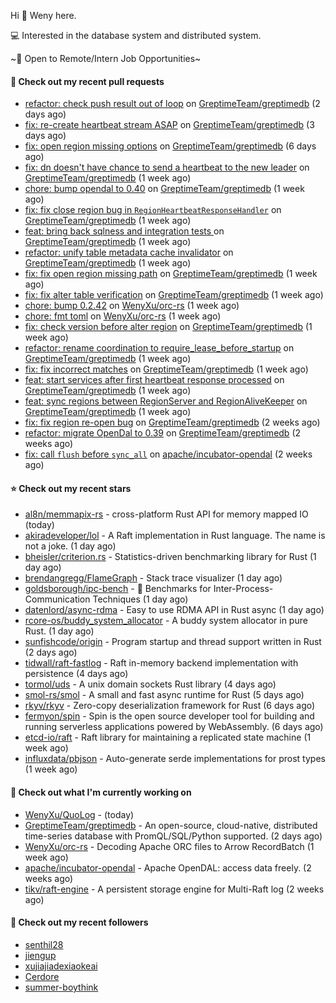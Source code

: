 Hi 👋 Weny here.

💻 Interested in the database system and distributed system.

~🍺 Open to Remote/Intern Job Opportunities~

#### 🔨 Check out my recent pull requests

- [refactor: check push result out of loop](https://github.com/GreptimeTeam/greptimedb/pull/2511) on [GreptimeTeam/greptimedb](https://github.com/GreptimeTeam/greptimedb) (2 days ago)
- [fix: re-create heartbeat stream ASAP](https://github.com/GreptimeTeam/greptimedb/pull/2499) on [GreptimeTeam/greptimedb](https://github.com/GreptimeTeam/greptimedb) (3 days ago)
- [fix: open region missing options](https://github.com/GreptimeTeam/greptimedb/pull/2473) on [GreptimeTeam/greptimedb](https://github.com/GreptimeTeam/greptimedb) (6 days ago)
- [fix: dn doesn&#39;t have chance to send a heartbeat to the new leader](https://github.com/GreptimeTeam/greptimedb/pull/2471) on [GreptimeTeam/greptimedb](https://github.com/GreptimeTeam/greptimedb) (1 week ago)
- [chore: bump opendal to 0.40](https://github.com/GreptimeTeam/greptimedb/pull/2465) on [GreptimeTeam/greptimedb](https://github.com/GreptimeTeam/greptimedb) (1 week ago)
- [fix: fix close region bug in `RegionHeartbeatResponseHandler`](https://github.com/GreptimeTeam/greptimedb/pull/2453) on [GreptimeTeam/greptimedb](https://github.com/GreptimeTeam/greptimedb) (1 week ago)
- [feat: bring back sqlness and integration tests ](https://github.com/GreptimeTeam/greptimedb/pull/2450) on [GreptimeTeam/greptimedb](https://github.com/GreptimeTeam/greptimedb) (1 week ago)
- [refactor: unify table metadata cache invalidator](https://github.com/GreptimeTeam/greptimedb/pull/2449) on [GreptimeTeam/greptimedb](https://github.com/GreptimeTeam/greptimedb) (1 week ago)
- [fix: fix open region missing path](https://github.com/GreptimeTeam/greptimedb/pull/2441) on [GreptimeTeam/greptimedb](https://github.com/GreptimeTeam/greptimedb) (1 week ago)
- [fix: fix alter table verification](https://github.com/GreptimeTeam/greptimedb/pull/2437) on [GreptimeTeam/greptimedb](https://github.com/GreptimeTeam/greptimedb) (1 week ago)
- [chore: bump 0.2.42](https://github.com/WenyXu/orc-rs/pull/6) on [WenyXu/orc-rs](https://github.com/WenyXu/orc-rs) (1 week ago)
- [chore: fmt toml](https://github.com/WenyXu/orc-rs/pull/5) on [WenyXu/orc-rs](https://github.com/WenyXu/orc-rs) (1 week ago)
- [fix: check version before alter region](https://github.com/GreptimeTeam/greptimedb/pull/2433) on [GreptimeTeam/greptimedb](https://github.com/GreptimeTeam/greptimedb) (1 week ago)
- [refactor: rename coordination to require_lease_before_startup](https://github.com/GreptimeTeam/greptimedb/pull/2431) on [GreptimeTeam/greptimedb](https://github.com/GreptimeTeam/greptimedb) (1 week ago)
- [fix: fix incorrect matches](https://github.com/GreptimeTeam/greptimedb/pull/2430) on [GreptimeTeam/greptimedb](https://github.com/GreptimeTeam/greptimedb) (1 week ago)
- [feat: start services after first heartbeat response processed](https://github.com/GreptimeTeam/greptimedb/pull/2424) on [GreptimeTeam/greptimedb](https://github.com/GreptimeTeam/greptimedb) (1 week ago)
- [feat: sync regions between RegionServer and RegionAliveKeeper](https://github.com/GreptimeTeam/greptimedb/pull/2417) on [GreptimeTeam/greptimedb](https://github.com/GreptimeTeam/greptimedb) (1 week ago)
- [fix: fix region re-open bug](https://github.com/GreptimeTeam/greptimedb/pull/2408) on [GreptimeTeam/greptimedb](https://github.com/GreptimeTeam/greptimedb) (2 weeks ago)
- [refactor: migrate OpenDal to 0.39](https://github.com/GreptimeTeam/greptimedb/pull/2383) on [GreptimeTeam/greptimedb](https://github.com/GreptimeTeam/greptimedb) (2 weeks ago)
- [fix: call `flush` before `sync_all`](https://github.com/apache/incubator-opendal/pull/3053) on [apache/incubator-opendal](https://github.com/apache/incubator-opendal) (2 weeks ago)

#### ⭐ Check out my recent stars

- [al8n/memmapix-rs](https://github.com/al8n/memmapix-rs) - cross-platform Rust API for memory mapped IO (today)
- [akiradeveloper/lol](https://github.com/akiradeveloper/lol) - A Raft implementation in Rust language. The name is not a joke. (1 day ago)
- [bheisler/criterion.rs](https://github.com/bheisler/criterion.rs) - Statistics-driven benchmarking library for Rust (1 day ago)
- [brendangregg/FlameGraph](https://github.com/brendangregg/FlameGraph) - Stack trace visualizer (1 day ago)
- [goldsborough/ipc-bench](https://github.com/goldsborough/ipc-bench) - :racehorse: Benchmarks for Inter-Process-Communication Techniques (1 day ago)
- [datenlord/async-rdma](https://github.com/datenlord/async-rdma) - Easy to use RDMA API in Rust async (1 day ago)
- [rcore-os/buddy_system_allocator](https://github.com/rcore-os/buddy_system_allocator) - A buddy system allocator in pure Rust. (1 day ago)
- [sunfishcode/origin](https://github.com/sunfishcode/origin) - Program startup and thread support written in Rust (2 days ago)
- [tidwall/raft-fastlog](https://github.com/tidwall/raft-fastlog) - Raft in-memory backend implementation with persistence (4 days ago)
- [tormol/uds](https://github.com/tormol/uds) - A unix domain sockets Rust library (4 days ago)
- [smol-rs/smol](https://github.com/smol-rs/smol) - A small and fast async runtime for Rust (5 days ago)
- [rkyv/rkyv](https://github.com/rkyv/rkyv) - Zero-copy deserialization framework for Rust (6 days ago)
- [fermyon/spin](https://github.com/fermyon/spin) - Spin is the open source developer tool for building and running serverless applications powered by WebAssembly. (6 days ago)
- [etcd-io/raft](https://github.com/etcd-io/raft) - Raft library for maintaining a replicated state machine (1 week ago)
- [influxdata/pbjson](https://github.com/influxdata/pbjson) - Auto-generate serde implementations for prost types (1 week ago)

#### 👷 Check out what I'm currently working on

- [WenyXu/QuoLog](https://github.com/WenyXu/QuoLog) -  (today)
- [GreptimeTeam/greptimedb](https://github.com/GreptimeTeam/greptimedb) - An open-source, cloud-native, distributed time-series database with PromQL/SQL/Python supported. (2 days ago)
- [WenyXu/orc-rs](https://github.com/WenyXu/orc-rs) - Decoding Apache ORC files to Arrow RecordBatch (1 week ago)
- [apache/incubator-opendal](https://github.com/apache/incubator-opendal) - Apache OpenDAL: access data freely. (2 weeks ago)
- [tikv/raft-engine](https://github.com/tikv/raft-engine) - A persistent storage engine for Multi-Raft log (2 weeks ago)

#### 👯 Check out my recent followers

- [senthil28](https://github.com/senthil28)
- [jiengup](https://github.com/jiengup)
- [xujiajiadexiaokeai](https://github.com/xujiajiadexiaokeai)
- [Cerdore](https://github.com/Cerdore)
- [summer-boythink](https://github.com/summer-boythink)


